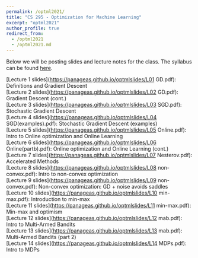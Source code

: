 ```yaml
---
permalink: /optml2021/
title: "CS 295 - Optimization for Machine Learning"
excerpt: "optml2021"
author_profile: true
redirect_from: 
  - /optml2021
  - /optml2021.md
---
```


Below we will be posting slides and lecture notes for the class. The syllabus can be found [here](https://panageas.github.io/_pages/syllabus_optml2021.pdf).

[Lecture 1 slides](https://panageas.github.io/optmlslides/L01 GD.pdf): Definitions and Gradient Descent <br/>
[Lecture 2 slides](https://panageas.github.io/optmlslides/L02 GD.pdf): Gradient Descent (cont.) <br/>
[Lecture 3 slides](https://panageas.github.io/optmlslides/L03 SGD.pdf): Stochastic Gradient Descent <br/>
[Lecture 4 slides](https://panageas.github.io/optmlslides/L04 SGD(examples).pdf): Stochastic Gradient Descent (examples) <br/>
[Lecture 5 slides](https://panageas.github.io/optmlslides/L05 Online.pdf): Intro to Online optimization and Online Learning <br/>
[Lecture 6 slides](https://panageas.github.io/optmlslides/L06 Online(partb).pdf): Online optimization and Online Learning (cont.) <br/>
[Lecture 7 slides](https://panageas.github.io/optmlslides/L07 Nesterov.pdf): Accelerated Methods <br/>
[Lecture 8 slides](https://panageas.github.io/optmlslides/L08 non-convex.pdf): Intro to non-convex optimization <br/>
[Lecture 9 slides](https://panageas.github.io/optmlslides/L09 non-convex.pdf): Non-convex optimization: GD + noise avoids saddles <br/>
[Lecture 10 slides](https://panageas.github.io/optmlslides/L10 min-max.pdf): Introduction to min-max <br/>
[Lecture 11 slides](https://panageas.github.io/optmlslides/L11 min-max.pdf): Min-max and optimism<br/>
[Lecture 12 slides](https://panageas.github.io/optmlslides/L12 mab.pdf): Intro to Multi-Armed Bandits<br/>
[Lecture 13 slides](https://panageas.github.io/optmlslides/L13 mab.pdf): Multi-Armed Bandits (part 2)<br/>
[Lecture 14 slides](https://panageas.github.io/optmlslides/L14 MDPs.pdf): Intro to MDPs<br/>
